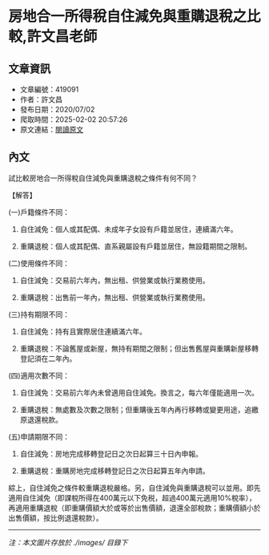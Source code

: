 # 房地合一所得稅自住減免與重購退稅之比較,許文昌老師

## 文章資訊
- 文章編號：419091
- 作者：許文昌
- 發布日期：2020/07/02
- 爬取時間：2025-02-02 20:57:26
- 原文連結：[閱讀原文](https://real-estate.get.com.tw/Columns/detail.aspx?no=419091)

## 內文
試比較房地合一所得稅自住減免與重購退稅之條件有何不同？

【解答】

(一)戶籍條件不同：

1. 自住減免：個人或其配偶、未成年子女設有戶籍並居住，連續滿六年。

2. 重購退稅：個人或其配偶、直系親屬設有戶籍並居住，無設籍期間之限制。

(二)使用條件不同：

1. 自住減免：交易前六年內，無出租、供營業或執行業務使用。

2. 重購退稅：出售前一年內，無出租、供營業或執行業務使用。

(三)持有期限不同：

1. 自住減免：持有且實際居住連續滿六年。

2. 重購退稅：不論舊屋或新屋，無持有期間之限制；但出售舊屋與重購新屋移轉登記須在二年內。

(四)適用次數不同：

1. 自住減免：交易前六年內未曾適用自住減免。換言之，每六年僅能適用一次。

2. 重購退稅：無處數及次數之限制；但重購後五年內再行移轉或變更用途，追繳原退還稅款。

(五)申請期限不同：

1. 自住減免：房地完成移轉登記日之次日起算三十日內申報。

2. 重購退稅：重購房地完成移轉登記日之次日起算五年內申請。

綜上，自住減免之條件較重購退稅嚴格。另，自住減免與重購退稅可以並用。即先適用自住減免（即課稅所得在400萬元以下免税，超過400萬元適用10%稅率），再適用重購退稅（即重購價額大於或等於出售價額，退還全部稅款；重購價額小於出售價額，按比例退還稅款）。

---
*注：本文圖片存放於 ./images/ 目錄下*
